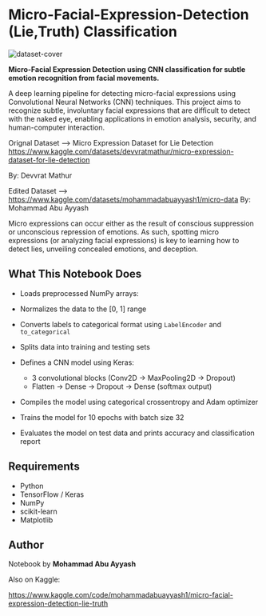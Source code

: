 # Micro-Facial-Expression-Detection (Lie,Truth) Classification

![dataset-cover](https://github.com/user-attachments/assets/739ef6a4-59ef-44f9-9576-1931d8fe7a62)

**Micro-Facial Expression Detection using CNN classification for subtle emotion recognition from facial movements.**

A deep learning pipeline for detecting micro-facial expressions using Convolutional Neural Networks (CNN) techniques. This project aims to recognize subtle, involuntary facial expressions that are difficult to detect with the naked eye, enabling applications in emotion analysis, security, and human-computer interaction.

Orignal Dataset --> Micro Expression Dataset for Lie Detection https://www.kaggle.com/datasets/devvratmathur/micro-expression-dataset-for-lie-detection 

By: Devvrat Mathur

Edited Dataset --> https://www.kaggle.com/datasets/mohammadabuayyash1/micro-data By: Mohammad Abu Ayyash

Micro expressions can occur either as the result of conscious suppression or unconscious repression of emotions. As such, spotting micro expressions (or analyzing facial expressions) is key to learning how to detect lies, unveiling concealed emotions, and deception.

## What This Notebook Does

- Loads preprocessed NumPy arrays:

- Normalizes the data to the [0, 1] range
- Converts labels to categorical format using `LabelEncoder` and `to_categorical`
- Splits data into training and testing sets
- Defines a CNN model using Keras:
  - 3 convolutional blocks (Conv2D → MaxPooling2D → Dropout)
  - Flatten → Dense → Dropout → Dense (softmax output)
- Compiles the model using categorical crossentropy and Adam optimizer
- Trains the model for 10 epochs with batch size 32
- Evaluates the model on test data and prints accuracy and classification report

## Requirements

- Python
- TensorFlow / Keras
- NumPy
- scikit-learn
- Matplotlib

## Author

Notebook by **Mohammad Abu Ayyash** 

Also on Kaggle:

https://www.kaggle.com/code/mohammadabuayyash1/micro-facial-expression-detection-lie-truth
